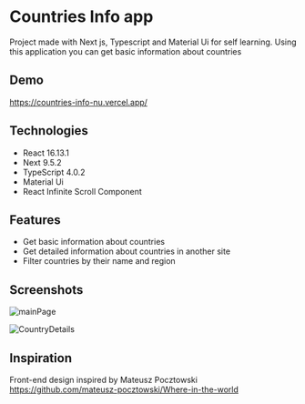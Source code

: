 # Countries Info app

Project made with Next js, Typescript and Material Ui for self learning.
Using this application you can get basic information about countries

## Demo

https://countries-info-nu.vercel.app/

## Technologies

- React 16.13.1
- Next 9.5.2
- TypeScript 4.0.2
- Material Ui
- React Infinite Scroll Component

## Features

- Get basic information about countries
- Get detailed information about countries in another site
- Filter countries by their name and region

## Screenshots

![mainPage](./assets/1.png)

![CountryDetails](./assets/2.png)

## Inspiration

Front-end design inspired by Mateusz Pocztowski https://github.com/mateusz-pocztowski/Where-in-the-world
